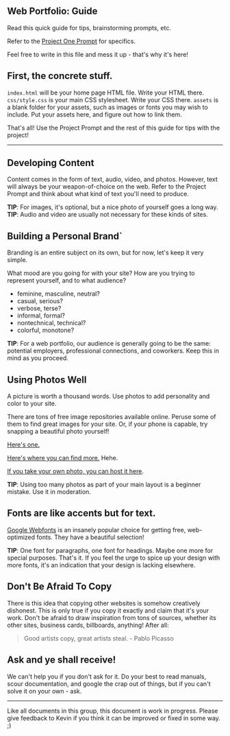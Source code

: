 Web Portfolio: Guide
---

Read this quick guide for tips, brainstorming prompts, etc. 

Refer to the [Project One Prompt](http://notes.adelie.co/s/rJNJFoc_e) for specifics. 

Feel free to write in this file and mess it up - that's why it's here!

## First, the concrete stuff.

`index.html` will be your home page HTML file. Write your HTML there.
`css/style.css` is your main CSS stylesheet. Write your CSS there.
`assets` is a blank folder for your assets, such as images or fonts you may wish to include. Put your assets here, and figure out how to link them.

That's all! Use the Project Prompt and the rest of this guide for tips with the project!

---

## Developing Content
Content comes in the form of text, audio, video, and photos. However, text will always be your weapon-of-choice on the web. Refer to the Project Prompt and think about what kind of text you'll need to produce.

**TIP**: For images, it's optional, but a nice photo of yourself goes a long way.<br/>
**TIP**: Audio and video are usually not necessary for these kinds of sites.

## Building a Personal Brand`
Branding is an entire subject on its own, but for now, let's keep it very simple.

What mood are you going for with your site? How are you trying to represent yourself, and to what audience?
- feminine, masculine, neutral?
- casual, serious?
- verbose, terse?
- informal, formal?
- nontechnical, technical?
- colorful, monotone?

**TIP**: For a web portfolio, our audience is generally going to be the same: potential employers, professional connections, and coworkers. Keep this in mind as you proceed.

## Using Photos Well

A picture is worth a thousand words. Use photos to add personality and color to your site.

There are tons of free image repositories available online. Peruse some of them to find great images for your site. Or, if your phone is capable, try snapping a beautiful photo yourself! 

[Here's one.](https://unsplash.com/)

[Here's where you can find more.](http://google.com) Hehe.

[If you take your own photo, you can host it here](http://imgur.com).

**TIP**: Using too many photos as part of your main layout is a beginner mistake. Use it in moderation.

## Fonts are like accents but for text.

[Google Webfonts](https://fonts.google.com/) is an insanely popular choice for getting free, web-optimized fonts. They have a beautiful selection!

**TIP**: One font for paragraphs, one font for headings. Maybe one more for special purposes. That's it. If you feel the urge to spice up your design with more fonts, it's an indication that your design is lacking elsewhere.

## Don't Be Afraid To Copy

There is this idea that copying other websites is somehow creatively dishonest. This is only true if you copy it exactly and claim that it's your work. Don't be afraid to draw inspiration from tons of sources, whether its other sites, business cards, billboards, anything! After all: 

> Good artists copy, great artists steal. - Pablo Picasso

## Ask and ye shall receive!

We can't help you if you don't ask for it. Do your best to read manuals, scour documentation, and google the crap out of things, but if you can't solve it on your own - ask.

---

Like all documents in this group, this document is work in progress. Please give feedback to Kevin if you think it can be improved or fixed in some way. ;)